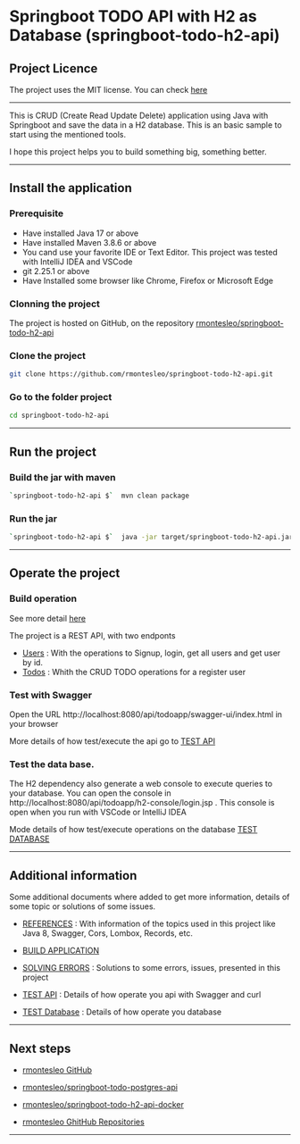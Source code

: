 # Springboot TODO API with H2 as Database (springboot-todo-h2-api)


## Project Licence

The project uses the MIT license. You can check [here](LICENSE)

---

This is CRUD (Create Read Update Delete) application using Java with Springboot and save the data in a H2 database.
This is an basic sample to start using the mentioned tools.

I hope this project helps you to build something big, something better.

---

## Install the application

### Prerequisite

- Have installed Java 17 or above
- Have installed Maven 3.8.6 or above
- You cand use your favorite IDE or Text Editor. This project was tested with IntelliJ IDEA and VSCode
- git 2.25.1 or above
- Have Installed some browser like Chrome, Firefox or Microsoft Edge


### Clonning the project

The project is hosted on GitHub, on the repository [rmontesleo/springboot-todo-h2-api](https://github.com/rmontesleo/springboot-todo-h2-api)


### Clone the project
```bash
git clone https://github.com/rmontesleo/springboot-todo-h2-api.git
```

### Go to the folder project
```bash
cd springboot-todo-h2-api
```

---

## Run the project

### Build the jar with maven
```bash
`springboot-todo-h2-api $`  mvn clean package
```

### Run the jar
```bash
`springboot-todo-h2-api $`  java -jar target/springboot-todo-h2-api.jar
```

---

## Operate the project

### Build operation

See more detail [here](DOCS/BUILD_APPLICATION.md)


The project is a REST API, with two endponts

- [Users](http://localhost:8080/api/todoapp/users) : With the operations to Signup, login, get all users and get user by id.
- [Todos](http://localhost:8080/api/todoapp/todos) : Whith the CRUD TODO operations for a register user


### Test with Swagger

Open the URL http://localhost:8080/api/todoapp/swagger-ui/index.html in your browser

More details of how test/execute the api go to [TEST API](DOCS/TEST_API.md)


### Test the data base.

The H2 dependency also generate a web console to execute queries to your database. You can open the console in http://localhost:8080/api/todoapp/h2-console/login.jsp .  This console is open when you run with VSCode or IntelliJ IDEA

Mode details of how test/execute operations on the database [TEST DATABASE](DOCS/TEST_DATABASE.md)


---

## Additional information

Some additional documents where added to get more information, details of some topic or solutions of some issues.

- [REFERENCES](DOCS/REFERENCES.md) : With information of the topics used in this project like Java 8, Swagger, Cors, Lombox, Records, etc.

- [BUILD APPLICATION](DOCS/BUILD_APPLICATION.md)

- [SOLVING ERRORS](DOCS/SOLVING_ERRORS.md) : Solutions to some errors, issues, presented in this project

- [TEST API](DOCS/TEST_API.md) : Details of how operate you api with Swagger and curl

- [TEST Database](DOCS/TEST_DATABASE.md) : Details of how operate you database

---

## Next steps

- [rmontesleo GitHub](https://github.com/rmontesleo)

- [rmontesleo/springboot-todo-postgres-api](https://github.com/rmontesleo/springboot-todo-postgres-api)

- [rmontesleo/springboot-todo-h2-api-docker](https://github.com/rmontesleo/springboot-todo-h2-api-docker) 

- [rmontesleo GhitHub Repositories](https://github.com/rmontesleo?tab=repositories)

---
